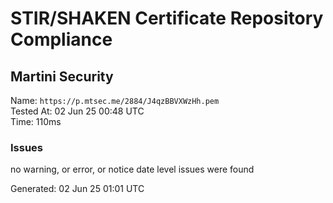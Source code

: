 # STIR/SHAKEN Certificate Repository Compliance

## Martini Security

Name: `https://p.mtsec.me/2884/J4qzBBVXWzHh.pem`\
Tested At: 02 Jun 25 00:48 UTC\
Time: 110ms

### Issues

no warning, or error, or notice date level issues were found

Generated: 02 Jun 25 01:01 UTC